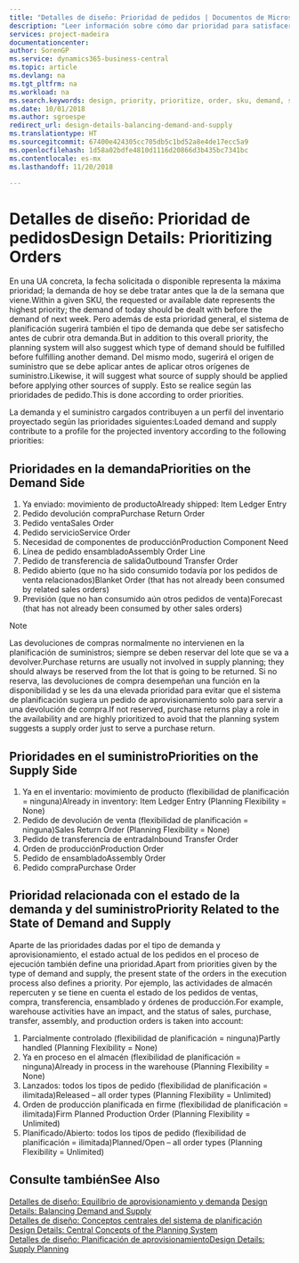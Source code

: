 ```yaml
---
title: "Detalles de diseño: Prioridad de pedidos | Documentos de Microsoft"
description: "Leer información sobre cómo dar prioridad para satisfacer los requisitos de demanda y oferta."
services: project-madeira
documentationcenter: 
author: SorenGP
ms.service: dynamics365-business-central
ms.topic: article
ms.devlang: na
ms.tgt_pltfrm: na
ms.workload: na
ms.search.keywords: design, priority, prioritize, order, sku, demand, supply
ms.date: 10/01/2018
ms.author: sgroespe
redirect_url: design-details-balancing-demand-and-supply
ms.translationtype: HT
ms.sourcegitcommit: 67400e424305cc705db5c1bd52a8e4de17ecc5a9
ms.openlocfilehash: 1d58a02bdfe4810d1116d20866d3b435bc7341bc
ms.contentlocale: es-mx
ms.lasthandoff: 11/20/2018

---
```

# <a name="design-details-prioritizing-orders"></a><span data-ttu-id="33b37-103">Detalles de diseño: Prioridad de pedidos</span><span class="sxs-lookup"><span data-stu-id="33b37-103">Design Details: Prioritizing Orders</span></span>
<span data-ttu-id="33b37-104">En una UA concreta, la fecha solicitada o disponible representa la máxima prioridad; la demanda de hoy se debe tratar antes que la de la semana que viene.</span><span class="sxs-lookup"><span data-stu-id="33b37-104">Within a given SKU, the requested or available date represents the highest priority; the demand of today should be dealt with before the demand of next week.</span></span> <span data-ttu-id="33b37-105">Pero además de esta prioridad general, el sistema de planificación sugerirá también el tipo de demanda que debe ser satisfecho antes de cubrir otra demanda.</span><span class="sxs-lookup"><span data-stu-id="33b37-105">But in addition to this overall priority, the planning system will also suggest which type of demand should be fulfilled before fulfilling another demand.</span></span> <span data-ttu-id="33b37-106">Del mismo modo, sugerirá el origen de suministro que se debe aplicar antes de aplicar otros orígenes de suministro.</span><span class="sxs-lookup"><span data-stu-id="33b37-106">Likewise, it will suggest what source of supply should be applied before applying other sources of supply.</span></span> <span data-ttu-id="33b37-107">Esto se realice según las prioridades de pedido.</span><span class="sxs-lookup"><span data-stu-id="33b37-107">This is done according to order priorities.</span></span>  

<span data-ttu-id="33b37-108">La demanda y el suministro cargados contribuyen a un perfil del inventario proyectado según las prioridades siguientes:</span><span class="sxs-lookup"><span data-stu-id="33b37-108">Loaded demand and supply contribute to a profile for the projected inventory according to the following priorities:</span></span>  

## <a name="priorities-on-the-demand-side"></a><span data-ttu-id="33b37-109">Prioridades en la demanda</span><span class="sxs-lookup"><span data-stu-id="33b37-109">Priorities on the Demand Side</span></span>  
1. <span data-ttu-id="33b37-110">Ya enviado: movimiento de producto</span><span class="sxs-lookup"><span data-stu-id="33b37-110">Already shipped: Item Ledger Entry</span></span>  
2. <span data-ttu-id="33b37-111">Pedido devolución compra</span><span class="sxs-lookup"><span data-stu-id="33b37-111">Purchase Return Order</span></span>  
3. <span data-ttu-id="33b37-112">Pedido venta</span><span class="sxs-lookup"><span data-stu-id="33b37-112">Sales Order</span></span>  
4. <span data-ttu-id="33b37-113">Pedido servicio</span><span class="sxs-lookup"><span data-stu-id="33b37-113">Service Order</span></span>  
5. <span data-ttu-id="33b37-114">Necesidad de componentes de producción</span><span class="sxs-lookup"><span data-stu-id="33b37-114">Production Component Need</span></span>  
6. <span data-ttu-id="33b37-115">Línea de pedido ensamblado</span><span class="sxs-lookup"><span data-stu-id="33b37-115">Assembly Order Line</span></span>  
7. <span data-ttu-id="33b37-116">Pedido de transferencia de salida</span><span class="sxs-lookup"><span data-stu-id="33b37-116">Outbound Transfer Order</span></span>  
8. <span data-ttu-id="33b37-117">Pedido abierto (que no ha sido consumido todavía por los pedidos de venta relacionados)</span><span class="sxs-lookup"><span data-stu-id="33b37-117">Blanket Order (that has not already been consumed by related sales orders)</span></span>  
9. <span data-ttu-id="33b37-118">Previsión (que no han consumido aún otros pedidos de venta)</span><span class="sxs-lookup"><span data-stu-id="33b37-118">Forecast (that has not already been consumed by other sales orders)</span></span>  

> [!NOTE]  
>  <span data-ttu-id="33b37-119">Las devoluciones de compras normalmente no intervienen en la planificación de suministros; siempre se deben reservar del lote que se va a devolver.</span><span class="sxs-lookup"><span data-stu-id="33b37-119">Purchase returns are usually not involved in supply planning; they should always be reserved from the lot that is going to be returned.</span></span> <span data-ttu-id="33b37-120">Si no reserva, las devoluciones de compra desempeñan una función en la disponibilidad y se les da una elevada prioridad para evitar que el sistema de planificación sugiera un pedido de aprovisionamiento solo para servir a una devolución de compra.</span><span class="sxs-lookup"><span data-stu-id="33b37-120">If not reserved, purchase returns play a role in the availability and are highly prioritized to avoid that the planning system suggests a supply order just to serve a purchase return.</span></span>  

## <a name="priorities-on-the-supply-side"></a><span data-ttu-id="33b37-121">Prioridades en el suministro</span><span class="sxs-lookup"><span data-stu-id="33b37-121">Priorities on the Supply Side</span></span>  
1. <span data-ttu-id="33b37-122">Ya en el inventario: movimiento de producto (flexibilidad de planificación = ninguna)</span><span class="sxs-lookup"><span data-stu-id="33b37-122">Already in inventory: Item Ledger Entry (Planning Flexibility = None)</span></span>  
2. <span data-ttu-id="33b37-123">Pedido de devolución de venta (flexibilidad de planificación = ninguna)</span><span class="sxs-lookup"><span data-stu-id="33b37-123">Sales Return Order (Planning Flexibility = None)</span></span>  
3. <span data-ttu-id="33b37-124">Pedido de transferencia de entrada</span><span class="sxs-lookup"><span data-stu-id="33b37-124">Inbound Transfer Order</span></span>  
4. <span data-ttu-id="33b37-125">Orden de producción</span><span class="sxs-lookup"><span data-stu-id="33b37-125">Production Order</span></span>  
5. <span data-ttu-id="33b37-126">Pedido de ensamblado</span><span class="sxs-lookup"><span data-stu-id="33b37-126">Assembly Order</span></span>  
6. <span data-ttu-id="33b37-127">Pedido compra</span><span class="sxs-lookup"><span data-stu-id="33b37-127">Purchase Order</span></span>  

## <a name="priority-related-to-the-state-of-demand-and-supply"></a><span data-ttu-id="33b37-128">Prioridad relacionada con el estado de la demanda y del suministro</span><span class="sxs-lookup"><span data-stu-id="33b37-128">Priority Related to the State of Demand and Supply</span></span>  
<span data-ttu-id="33b37-129">Aparte de las prioridades dadas por el tipo de demanda y aprovisionamiento, el estado actual de los pedidos en el proceso de ejecución también define una prioridad.</span><span class="sxs-lookup"><span data-stu-id="33b37-129">Apart from priorities given by the type of demand and supply, the present state of the orders in the execution process also defines a priority.</span></span> <span data-ttu-id="33b37-130">Por ejemplo, las actividades de almacén repercuten y se tiene en cuenta el estado de los pedidos de ventas, compra, transferencia, ensamblado y órdenes de producción.</span><span class="sxs-lookup"><span data-stu-id="33b37-130">For example, warehouse activities have an impact, and the status of sales, purchase, transfer, assembly, and production orders is taken into account:</span></span>  

1. <span data-ttu-id="33b37-131">Parcialmente controlado (flexibilidad de planificación = ninguna)</span><span class="sxs-lookup"><span data-stu-id="33b37-131">Partly handled (Planning Flexibility = None)</span></span>  
2. <span data-ttu-id="33b37-132">Ya en proceso en el almacén (flexibilidad de planificación = ninguna)</span><span class="sxs-lookup"><span data-stu-id="33b37-132">Already in process in the warehouse (Planning Flexibility = None)</span></span>  
3. <span data-ttu-id="33b37-133">Lanzados: todos los tipos de pedido (flexibilidad de planificación = ilimitada)</span><span class="sxs-lookup"><span data-stu-id="33b37-133">Released – all order types (Planning Flexibility = Unlimited)</span></span>  
4. <span data-ttu-id="33b37-134">Orden de producción planificada en firme (flexibilidad de planificación = ilimitada)</span><span class="sxs-lookup"><span data-stu-id="33b37-134">Firm Planned Production Order (Planning Flexibility = Unlimited)</span></span>  
5. <span data-ttu-id="33b37-135">Planificado/Abierto: todos los tipos de pedido (flexibilidad de planificación = ilimitada)</span><span class="sxs-lookup"><span data-stu-id="33b37-135">Planned/Open – all order types (Planning Flexibility = Unlimited)</span></span>  

## <a name="see-also"></a><span data-ttu-id="33b37-136">Consulte también</span><span class="sxs-lookup"><span data-stu-id="33b37-136">See Also</span></span>  
<span data-ttu-id="33b37-137">[Detalles de diseño: Equilibrio de aprovisionamiento y demanda](design-details-balancing-demand-and-supply.md) </span><span class="sxs-lookup"><span data-stu-id="33b37-137">[Design Details: Balancing Demand and Supply](design-details-balancing-demand-and-supply.md) </span></span>  
<span data-ttu-id="33b37-138">[Detalles de diseño: Conceptos centrales del sistema de planificación](design-details-central-concepts-of-the-planning-system.md) </span><span class="sxs-lookup"><span data-stu-id="33b37-138">[Design Details: Central Concepts of the Planning System](design-details-central-concepts-of-the-planning-system.md) </span></span>  
[<span data-ttu-id="33b37-139">Detalles de diseño: Planificación de aprovisionamiento</span><span class="sxs-lookup"><span data-stu-id="33b37-139">Design Details: Supply Planning</span></span>](design-details-supply-planning.md)

